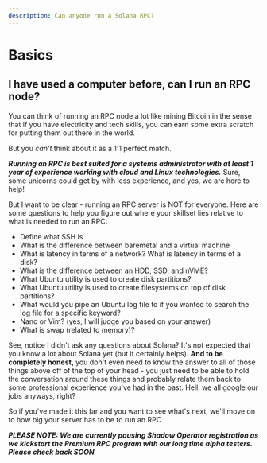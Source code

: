 ```yaml
---
description: Can anyone run a Solana RPC?
---
```


# Basics

## I have used a computer before, can I run an RPC node?

You can think of running an RPC node a lot like mining Bitcoin in the sense that if you have electricity and tech skills, you can earn some extra scratch for putting them out there in the world.

But you _can't_ think about it as a 1:1 perfect match.&#x20;

_**Running an RPC is best suited for a systems administrator with at least 1 year of experience working with cloud and Linux technologies.**_ Sure, some unicorns could get by with less experience, and yes, we are here to help!

But I want to be clear - running an RPC server is NOT for everyone. Here are some questions to help you figure out where your skillset lies relative to what is needed to run an RPC:

* Define what SSH is
* What is the difference between baremetal and a virtual machine
* What is latency in terms of a network? What is latency in terms of a disk?
* What is the difference between an HDD, SSD, and nVME?
* What Ubuntu utility is used to create disk partitions?
* What Ubuntu utility is used to create filesystems on top of disk partitions?
* What would you pipe an Ubuntu log file to if you wanted to search the log file for a specific keyword?
* Nano or Vim? (yes, I will judge you based on your answer)
* What is swap (related to memory)?

See, notice I didn't ask any questions about Solana? It's not expected that you know a lot about Solana yet (but it certainly helps). **And to be completely honest,** you don't even need to know the answer to all of those things above off of the top of your head - you just need to be able to hold the conversation around these things and probably relate them back to some professional experience you've had in the past. Hell, we all google our jobs anyways, right?

So if you've made it this far and you want to see what's next, we'll move on to how big your server has to be to run an RPC.

_**PLEASE NOTE: We are currently pausing Shadow Operator registration as we kickstart the Premium RPC program with our long time alpha testers. Please check back SOON**_&#x20;
